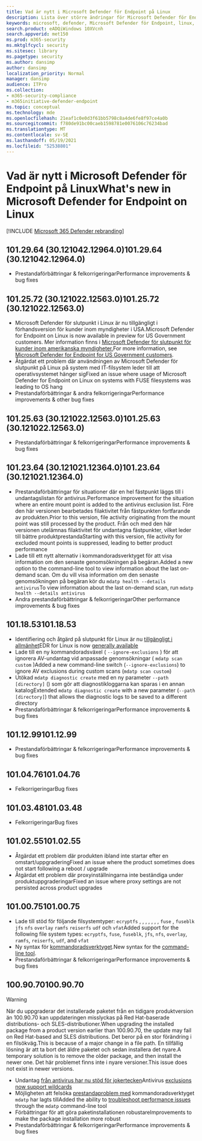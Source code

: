 ```yaml
---
title: Vad är nytt i Microsoft Defender för Endpoint på Linux
description: Lista över större ändringar för Microsoft Defender för Endpoint i Linux.
keywords: microsoft, defender, Microsoft Defender för Endpoint, linux, whatsnew, release
search.product: eADQiWindows 10XVcnh
search.appverid: met150
ms.prod: m365-security
ms.mktglfcycl: security
ms.sitesec: library
ms.pagetype: security
ms.author: dansimp
author: dansimp
localization_priority: Normal
manager: dansimp
audience: ITPro
ms.collection:
- m365-security-compliance
- m365initiative-defender-endpoint
ms.topic: conceptual
ms.technology: mde
ms.openlocfilehash: 21eaf1c0e0d3f61bb5798c8a4de6fe8f97ce4a0b
ms.sourcegitcommit: f780de91bc00caeb1598781e0076106c76234bad
ms.translationtype: MT
ms.contentlocale: sv-SE
ms.lasthandoff: 05/19/2021
ms.locfileid: "52538801"
---
```

# <a name="whats-new-in-microsoft-defender-for-endpoint-on-linux"></a><span data-ttu-id="d5b40-104">Vad är nytt i Microsoft Defender för Endpoint på Linux</span><span class="sxs-lookup"><span data-stu-id="d5b40-104">What's new in Microsoft Defender for Endpoint on Linux</span></span>

[!INCLUDE [Microsoft 365 Defender rebranding](../../includes/microsoft-defender.md)]

## <a name="1012964-30121042129640"></a><span data-ttu-id="d5b40-105">101.29.64 (30.121042.12964.0)</span><span class="sxs-lookup"><span data-stu-id="d5b40-105">101.29.64 (30.121042.12964.0)</span></span>

- <span data-ttu-id="d5b40-106">Prestandaförbättringar & felkorrigeringar</span><span class="sxs-lookup"><span data-stu-id="d5b40-106">Performance improvements & bug fixes</span></span>

## <a name="1012572-30121022125630"></a><span data-ttu-id="d5b40-107">101.25.72 (30.121022.12563.0)</span><span class="sxs-lookup"><span data-stu-id="d5b40-107">101.25.72 (30.121022.12563.0)</span></span>

- <span data-ttu-id="d5b40-108">Microsoft Defender för slutpunkt i Linux är nu tillgängligt i förhandsversion för kunder inom myndigheter i USA.</span><span class="sxs-lookup"><span data-stu-id="d5b40-108">Microsoft Defender for Endpoint on Linux is now available in preview for US Government customers.</span></span> <span data-ttu-id="d5b40-109">Mer information finns i [Microsoft Defender för slutpunkt för kunder inom amerikanska myndigheter.](gov.md)</span><span class="sxs-lookup"><span data-stu-id="d5b40-109">For more information, see [Microsoft Defender for Endpoint for US Government customers](gov.md).</span></span>
- <span data-ttu-id="d5b40-110">Åtgärdat ett problem där användningen av Microsoft Defender för slutpunkt på Linux på system med IT-filsystem leder till att operativsystemet hänger sig</span><span class="sxs-lookup"><span data-stu-id="d5b40-110">Fixed an issue where usage of Microsoft Defender for Endpoint on Linux on systems with FUSE filesystems was leading to OS hang</span></span>
- <span data-ttu-id="d5b40-111">Prestandaförbättringar & andra felkorrigeringar</span><span class="sxs-lookup"><span data-stu-id="d5b40-111">Performance improvements & other bug fixes</span></span>

## <a name="1012563-30121022125630"></a><span data-ttu-id="d5b40-112">101.25.63 (30.121022.12563.0)</span><span class="sxs-lookup"><span data-stu-id="d5b40-112">101.25.63 (30.121022.12563.0)</span></span>

- <span data-ttu-id="d5b40-113">Prestandaförbättringar & felkorrigeringar</span><span class="sxs-lookup"><span data-stu-id="d5b40-113">Performance improvements & bug fixes</span></span>

## <a name="1012364-30121021123640"></a><span data-ttu-id="d5b40-114">101.23.64 (30.121021.12364.0)</span><span class="sxs-lookup"><span data-stu-id="d5b40-114">101.23.64 (30.121021.12364.0)</span></span>

- <span data-ttu-id="d5b40-115">Prestandaförbättringar för situationer där en hel fästpunkt läggs till i undantagslistan för antivirus.</span><span class="sxs-lookup"><span data-stu-id="d5b40-115">Performance improvement for the situation where an entire mount point is added to the antivirus exclusion list.</span></span> <span data-ttu-id="d5b40-116">Före den här versionen bearbetades filaktivitet från fästpunkten fortfarande av produkten.</span><span class="sxs-lookup"><span data-stu-id="d5b40-116">Prior to this version, file activity originating from the mount point was still processed by the product.</span></span> <span data-ttu-id="d5b40-117">Från och med den här versionen utelämnas filaktivitet för undantagna fästpunkter, vilket leder till bättre produktprestanda</span><span class="sxs-lookup"><span data-stu-id="d5b40-117">Starting with this version, file activity for excluded mount points is suppressed, leading to better product performance</span></span>
- <span data-ttu-id="d5b40-118">Lade till ett nytt alternativ i kommandoradsverktyget för att visa information om den senaste genomsökningen på begäran.</span><span class="sxs-lookup"><span data-stu-id="d5b40-118">Added a new option to the command-line tool to view information about the last on-demand scan.</span></span> <span data-ttu-id="d5b40-119">Om du vill visa information om den senaste genomsökningen på begäran kör du `mdatp health --details antivirus`</span><span class="sxs-lookup"><span data-stu-id="d5b40-119">To view information about the last on-demand scan, run `mdatp health --details antivirus`</span></span>
- <span data-ttu-id="d5b40-120">Andra prestandaförbättringar & felkorrigeringar</span><span class="sxs-lookup"><span data-stu-id="d5b40-120">Other performance improvements & bug fixes</span></span>

## <a name="1011853"></a><span data-ttu-id="d5b40-121">101.18.53</span><span class="sxs-lookup"><span data-stu-id="d5b40-121">101.18.53</span></span>

- <span data-ttu-id="d5b40-122">Identifiering och åtgärd på slutpunkt för Linux är nu [tillgängligt i allmänhet](https://techcommunity.microsoft.com/t5/microsoft-defender-for-endpoint/edr-for-linux-is-now-is-generally-available/ba-p/2048539)</span><span class="sxs-lookup"><span data-stu-id="d5b40-122">EDR for Linux is now [generally available](https://techcommunity.microsoft.com/t5/microsoft-defender-for-endpoint/edr-for-linux-is-now-is-generally-available/ba-p/2048539)</span></span>
- <span data-ttu-id="d5b40-123">Lade till en ny kommandoradsväxel ( `--ignore-exclusions` ) för att ignorera AV-undantag vid anpassade genomsökningar ( `mdatp scan custom` )</span><span class="sxs-lookup"><span data-stu-id="d5b40-123">Added a new command-line switch (`--ignore-exclusions`) to ignore AV exclusions during custom scans (`mdatp scan custom`)</span></span>
- <span data-ttu-id="d5b40-124">Utökad `mdatp diagnostic create` med en ny parameter `--path [directory]` () som gör att diagnostikloggarna kan sparas i en annan katalog</span><span class="sxs-lookup"><span data-stu-id="d5b40-124">Extended `mdatp diagnostic create` with a new parameter (`--path [directory]`) that allows the diagnostic logs to be saved to a different directory</span></span>
- <span data-ttu-id="d5b40-125">Prestandaförbättringar & felkorrigeringar</span><span class="sxs-lookup"><span data-stu-id="d5b40-125">Performance improvements & bug fixes</span></span>

## <a name="1011299"></a><span data-ttu-id="d5b40-126">101.12.99</span><span class="sxs-lookup"><span data-stu-id="d5b40-126">101.12.99</span></span>

- <span data-ttu-id="d5b40-127">Prestandaförbättringar & felkorrigeringar</span><span class="sxs-lookup"><span data-stu-id="d5b40-127">Performance improvements & bug fixes</span></span>

## <a name="1010476"></a><span data-ttu-id="d5b40-128">101.04.76</span><span class="sxs-lookup"><span data-stu-id="d5b40-128">101.04.76</span></span>

- <span data-ttu-id="d5b40-129">Felkorrigeringar</span><span class="sxs-lookup"><span data-stu-id="d5b40-129">Bug fixes</span></span>

## <a name="1010348"></a><span data-ttu-id="d5b40-130">101.03.48</span><span class="sxs-lookup"><span data-stu-id="d5b40-130">101.03.48</span></span>

- <span data-ttu-id="d5b40-131">Felkorrigeringar</span><span class="sxs-lookup"><span data-stu-id="d5b40-131">Bug fixes</span></span>

## <a name="1010255"></a><span data-ttu-id="d5b40-132">101.02.55</span><span class="sxs-lookup"><span data-stu-id="d5b40-132">101.02.55</span></span>

- <span data-ttu-id="d5b40-133">Åtgärdat ett problem där produkten ibland inte startar efter en omstart/uppgradering</span><span class="sxs-lookup"><span data-stu-id="d5b40-133">Fixed an issue where the product sometimes does not start following a reboot / upgrade</span></span>
- <span data-ttu-id="d5b40-134">Åtgärdat ett problem där proxyinställningarna inte beständiga under produktuppgraderingar</span><span class="sxs-lookup"><span data-stu-id="d5b40-134">Fixed an issue where proxy settings are not persisted across product upgrades</span></span>

## <a name="1010075"></a><span data-ttu-id="d5b40-135">101.00.75</span><span class="sxs-lookup"><span data-stu-id="d5b40-135">101.00.75</span></span>

- <span data-ttu-id="d5b40-136">Lade till stöd för följande filsystemtyper: `ecryptfs` , , , , , , , `fuse` , `fuseblk` `jfs` `nfs` `overlay` `ramfs` `reiserfs` `udf` och `vfat`</span><span class="sxs-lookup"><span data-stu-id="d5b40-136">Added support for the following file system types: `ecryptfs`, `fuse`, `fuseblk`, `jfs`, `nfs`, `overlay`, `ramfs`, `reiserfs`, `udf`, and `vfat`</span></span>
- <span data-ttu-id="d5b40-137">Ny syntax för [kommandoradsverktyget](linux-resources.md#configure-from-the-command-line).</span><span class="sxs-lookup"><span data-stu-id="d5b40-137">New syntax for the [command-line tool](linux-resources.md#configure-from-the-command-line).</span></span>
- <span data-ttu-id="d5b40-138">Prestandaförbättringar & felkorrigeringar</span><span class="sxs-lookup"><span data-stu-id="d5b40-138">Performance improvements & bug fixes</span></span>

## <a name="1009070"></a><span data-ttu-id="d5b40-139">100.90.70</span><span class="sxs-lookup"><span data-stu-id="d5b40-139">100.90.70</span></span>

> [!WARNING]
> <span data-ttu-id="d5b40-140">När du uppgraderar det installerade paketet från en tidigare produktversion än 100.90.70 kan uppdateringen misslyckas på Red Hat-baserade distributions- och SLES-distributioner.</span><span class="sxs-lookup"><span data-stu-id="d5b40-140">When upgrading the installed package from a product version earlier than 100.90.70, the update may fail on Red Hat-based and SLES distributions.</span></span> <span data-ttu-id="d5b40-141">Det beror på en stor förändring i en filsökväg.</span><span class="sxs-lookup"><span data-stu-id="d5b40-141">This is because of a major change in a file path.</span></span> <span data-ttu-id="d5b40-142">En tillfällig lösning är att ta bort det äldre paketet och sedan installera det nyare.</span><span class="sxs-lookup"><span data-stu-id="d5b40-142">A temporary solution is to remove the older package, and then install the newer one.</span></span> <span data-ttu-id="d5b40-143">Det här problemet finns inte i nyare versioner.</span><span class="sxs-lookup"><span data-stu-id="d5b40-143">This issue does not exist in newer versions.</span></span>

- <span data-ttu-id="d5b40-144">Undantag [från antivirus har nu stöd för jokertecken](linux-exclusions.md#supported-exclusion-types)</span><span class="sxs-lookup"><span data-stu-id="d5b40-144">Antivirus [exclusions now support wildcards](linux-exclusions.md#supported-exclusion-types)</span></span>
- <span data-ttu-id="d5b40-145">Möjligheten att felsöka [prestandaproblem med](linux-support-perf.md) kommandoradsverktyget `mdatp` har lagts till</span><span class="sxs-lookup"><span data-stu-id="d5b40-145">Added the ability to [troubleshoot performance issues](linux-support-perf.md) through the `mdatp` command-line tool</span></span>
- <span data-ttu-id="d5b40-146">Förbättringar för att göra paketinstallationen robustare</span><span class="sxs-lookup"><span data-stu-id="d5b40-146">Improvements to make the package installation more robust</span></span>
- <span data-ttu-id="d5b40-147">Prestandaförbättringar & felkorrigeringar</span><span class="sxs-lookup"><span data-stu-id="d5b40-147">Performance improvements & bug fixes</span></span>
